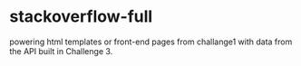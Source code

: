 # stackoverflow-full

powering html templates or front-end pages from challange1 with data from the API built in Challenge 3.

